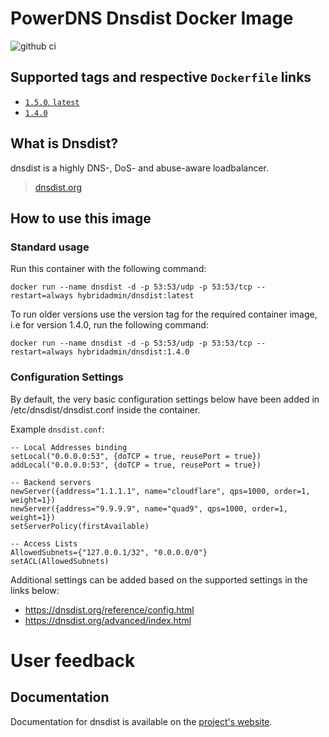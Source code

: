 # PowerDNS Dnsdist Docker Image

![github ci](https://github.com/hybridadmin/docker-dnsdist/workflows/ci/badge.svg?branch=main)

## Supported tags and respective `Dockerfile` links

- [`1.5.0`, `latest`](https://github.com/hybridadmin/docker-dnsdist/tree/main/1.5.0/Dockerfile)
- [`1.4.0`](https://github.com/hybridadmin/docker-dnsdist/tree/main/1.4.0/Dockerfile)

## What is Dnsdist?

dnsdist is a highly DNS-, DoS- and abuse-aware loadbalancer.
> [dnsdist.org](https://dnsdist.org/)

## How to use this image

### Standard usage

Run this container with the following command:

```console
docker run --name dnsdist -d -p 53:53/udp -p 53:53/tcp --restart=always hybridadmin/dnsdist:latest
```

To run older versions use the version tag for the required container image, i.e for version 1.4.0, run the following command:

```console
docker run --name dnsdist -d -p 53:53/udp -p 53:53/tcp --restart=always hybridadmin/dnsdist:1.4.0
```


### Configuration Settings

By default, the very basic configuration settings below have been added in /etc/dnsdist/dnsdist.conf inside the container.

Example `dnsdist.conf`:
```
-- Local Addresses binding
setLocal("0.0.0.0:53", {doTCP = true, reusePort = true})
addLocal("0.0.0.0:53", {doTCP = true, reusePort = true})

-- Backend servers
newServer({address="1.1.1.1", name="cloudflare", qps=1000, order=1, weight=1})
newServer({address="9.9.9.9", name="quad9", qps=1000, order=1, weight=1})
setServerPolicy(firstAvailable)

-- Access Lists
AllowedSubnets={"127.0.0.1/32", "0.0.0.0/0"}
setACL(AllowedSubnets)
```

Additional settings can be added based on the supported settings in the links below:
* https://dnsdist.org/reference/config.html
* https://dnsdist.org/advanced/index.html



# User feedback

## Documentation

Documentation for dnsdist is available on the [project's website](https://dnsdist.org/index.html).
